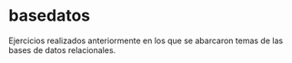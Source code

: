 # basedatos

Ejercicios realizados anteriormente en los que se abarcaron temas de las bases de datos relacionales.
